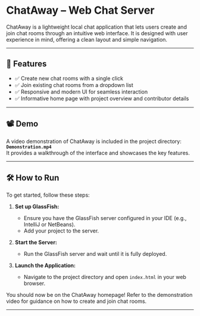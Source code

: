 # ChatAway – Web Chat Server

ChatAway is a lightweight local chat application that lets users create and join chat rooms through an intuitive web interface. It is designed with user experience in mind, offering a clean layout and simple navigation.

---

## 🚀 Features

- ✅ Create new chat rooms with a single click
- ✅ Join existing chat rooms from a dropdown list
- ✅ Responsive and modern UI for seamless interaction
- ✅ Informative home page with project overview and contributor details

---

## 📽 Demo

A video demonstration of ChatAway is included in the project directory:  
**`Demonstration.mp4`**  
It provides a walkthrough of the interface and showcases the key features.

---

## 🛠 How to Run

To get started, follow these steps:

1. **Set up GlassFish:**
    - Ensure you have the GlassFish server configured in your IDE (e.g., IntelliJ or NetBeans).
    - Add your project to the server.

2. **Start the Server:**
    - Run the GlassFish server and wait until it is fully deployed.

3. **Launch the Application:**
    - Navigate to the project directory and open `index.html` in your web browser.

You should now be on the ChatAway homepage! Refer to the demonstration video for guidance on how to create and join chat rooms.

---

